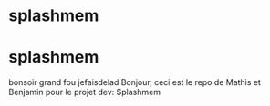 # splashmem
# splashmem
bonsoir grand fou
jefaisdelad
Bonjour, ceci est le repo de Mathis et Benjamin pour le projet dev: Splashmem

